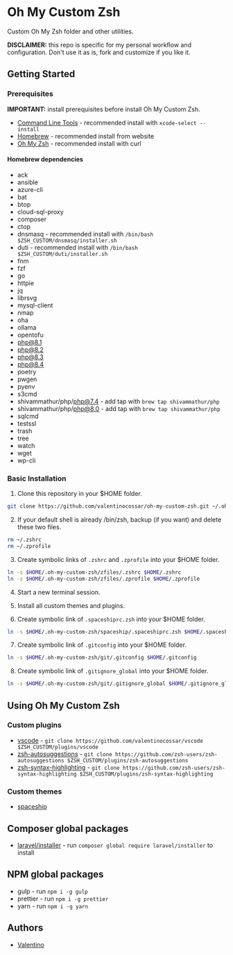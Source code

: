 # Oh My Custom Zsh

Custom Oh My Zsh folder and other utilities.

**DISCLAIMER:** this repo is specific for my personal workflow and configuration. Don't use it as is, fork and customize if you like it.

## Getting Started

### Prerequisites

**IMPORTANT:** install prerequisites before install Oh My Custom Zsh.

- [Command Line Tools](https://developer.apple.com/xcode/features) - recommended install with `xcode-select --install`
- [Homebrew](https://brew.sh/index_it.html) - recommended install from website
- [Oh My Zsh](https://github.com/robbyrussell/oh-my-zsh) - recommended install with curl

#### Homebrew dependencies

- ack
- ansible
- azure-cli
- bat
- btop
- cloud-sql-proxy
- composer
- ctop
- dnsmasq - recommended install with `/bin/bash $ZSH_CUSTOM/dnsmasq/installer.sh`
- duti - recommended install with `/bin/bash $ZSH_CUSTOM/duti/installer.sh`
- fnm
- fzf
- go
- httpie
- jq
- librsvg
- mysql-client
- nmap
- oha
- ollama
- opentofu
- php@8.1
- php@8.2
- php@8.3
- php@8.4
- poetry
- pwgen
- pyenv
- s3cmd
- shivammathur/php/php@7.4 - add tap with `brew tap shivammathur/php`
- shivammathur/php/php@8.0 - add tap with `brew tap shivammathur/php`
- sqlcmd
- testssl
- trash
- tree
- watch
- wget
- wp-cli

### Basic Installation

1. Clone this repository in your \$HOME folder.

```sh
git clone https://github.com/valentinocossar/oh-my-custom-zsh.git ~/.oh-my-custom-zsh
```

2. If your default shell is already /bin/zsh, backup (if you want) and delete these two files.

```sh
rm ~/.zshrc
rm ~/.zprofile
```

3. Create symbolic links of `.zshrc` and `.zprofile` into your \$HOME folder.

```sh
ln -s $HOME/.oh-my-custom-zsh/zfiles/.zshrc $HOME/.zshrc
ln -s $HOME/.oh-my-custom-zsh/zfiles/.zprofile $HOME/.zprofile
```

4. Start a new terminal session.

5. Install all custom themes and plugins.

6. Create symbolic link of `.spaceshiprc.zsh` into your \$HOME folder.

```sh
ln -s $HOME/.oh-my-custom-zsh/spaceship/.spaceshiprc.zsh $HOME/.spaceshiprc.zsh
```

7. Create symbolic link of `.gitconfig` into your \$HOME folder.

```sh
ln -s $HOME/.oh-my-custom-zsh/git/.gitconfig $HOME/.gitconfig
```

8. Create symbolic link of `.gitignore_global` into your \$HOME folder.

```sh
ln -s $HOME/.oh-my-custom-zsh/git/.gitignore_global $HOME/.gitignore_global
```

## Using Oh My Custom Zsh

### Custom plugins

- [vscode](https://github.com/valentinocossar/vscode) - `git clone https://github.com/valentinocossar/vscode $ZSH_CUSTOM/plugins/vscode`
- [zsh-autosuggestions](https://github.com/zsh-users/zsh-autosuggestions) - `git clone https://github.com/zsh-users/zsh-autosuggestions $ZSH_CUSTOM/plugins/zsh-autosuggestions`
- [zsh-syntax-highlighting](https://github.com/zsh-users/zsh-syntax-highlighting) - `git clone https://github.com/zsh-users/zsh-syntax-highlighting $ZSH_CUSTOM/plugins/zsh-syntax-highlighting`

### Custom themes

- [spaceship](https://github.com/denysdovhan/spaceship-zsh-theme)

## Composer global packages

- [laravel/installer](https://laravel.com/docs/8.x/installation) - run `composer global require laravel/installer` to install

## NPM global packages

- gulp - run `npm i -g gulp`
- prettier - run `npm i -g prettier`
- yarn - run `npm i -g yarn`

## Authors

- [Valentino](https://github.com/valentinocossar)

